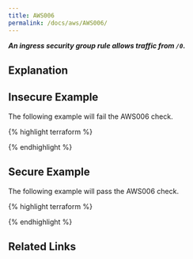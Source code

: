 ```yaml
---
title: AWS006
permalink: /docs/aws/AWS006/
---
```


***An ingress security group rule allows traffic from `/0`.***

## Explanation





## Insecure Example

The following example will fail the AWS006 check.

{% highlight terraform %}



{% endhighlight %}

## Secure Example

The following example will pass the AWS006 check.

{% highlight terraform %}



{% endhighlight %}

## Related Links


